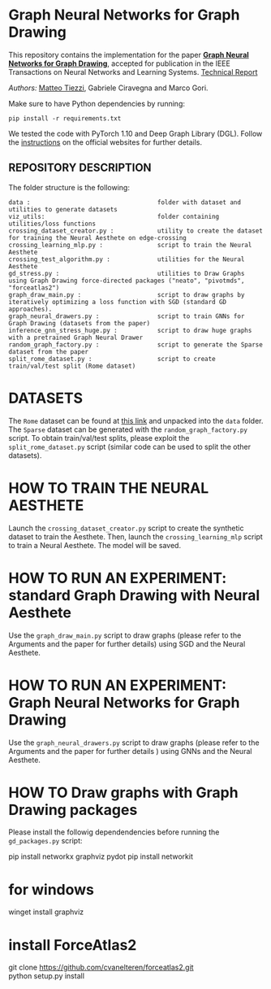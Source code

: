 # **Graph Neural Networks for Graph Drawing**

This repository contains the implementation for the paper [**Graph Neural Networks for Graph
Drawing**](https://ieeexplore.ieee.org/document/9810169), accepted for publication in the IEEE Transactions on Neural
Networks and Learning Systems.
[Technical Report](https://arxiv.org/abs/2109.10061)

*Authors:*  [Matteo Tiezzi](https://mtiezzi.github.io/), Gabriele Ciravegna and Marco Gori.

Make sure to have Python dependencies by running:

```
pip install -r requirements.txt
```

We tested the code with PyTorch 1.10 and Deep Graph Library (DGL). Follow the [instructions](https://pytorch.org/get-started/) on the official
websites for further details.




REPOSITORY DESCRIPTION
----------------------

The folder structure is the following:

    data :                                   folder with dataset and utilities to generate datasets
    viz_utils:                               folder containing utilities/loss functions                
    crossing_dataset_creator.py :            utility to create the dataset for training the Neural Aesthete on edge-crossing
    crossing_learning_mlp.py :               script to train the Neural Aesthete
    crossing_test_algorithm.py :             utilities for the Neural Aesthete
    gd_stress.py :                           utilities to Draw Graphs using Graph Drawing force-directed packages ("neato", "pivotmds", "forceatlas2") 
    graph_draw_main.py :                     script to draw graphs by iteratively optimizing a loss function with SGD (standard GD approaches). 
    graph_neural_drawers.py :                script to train GNNs for Graph Drawing (datasets from the paper)
    inference_gnn_stress_huge.py :           script to draw huge graphs with a pretrained Graph Neural Drawer
    random_graph_factory.py :                script to generate the Sparse dataset from the paper
    split_rome_dataset.py :                  script to create train/val/test split (Rome dataset)

DATASETS
===========

The `Rome` dataset can be found at  [this link](http://www.graphdrawing.org/download/rome-graphml.tgz) and unpacked into
the `data` folder. The `Sparse` dataset can be generated with the `random_graph_factory.py` script. To obtain
train/val/test splits, please exploit the `split_rome_dataset.py` script (similar code can be used to split the other
datasets).


HOW TO TRAIN THE NEURAL AESTHETE
========================
Launch the `crossing_dataset_creator.py` script to create the synthetic dataset to train the Aesthete. Then, launch
the `crossing_learning_mlp`  script to train a Neural Aesthete. The model will be saved.


HOW TO RUN AN EXPERIMENT: standard Graph Drawing with Neural Aesthete
=====================================================================

Use the `graph_draw_main.py` script to draw graphs (please refer to the Arguments and the paper for further details)
using SGD and the Neural Aesthete.

HOW TO RUN AN EXPERIMENT: Graph Neural Networks for Graph Drawing
=================================================================

Use the `graph_neural_drawers.py` script to draw graphs (please refer to the Arguments and the paper for further
details ) using GNNs and the Neural Aesthete.


HOW TO Draw graphs with Graph Drawing packages
==============================================

Please install the followig dependendencies before running the `gd_packages.py` script:

  pip install networkx graphviz  pydot
  pip install networkit 
  # for windows 
  winget install graphviz
  
  # install ForceAtlas2  
  git clone https://github.com/cvanelteren/forceatlas2.git  
  python setup.py install







